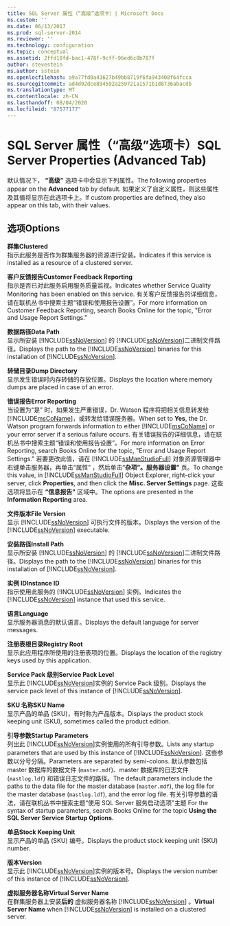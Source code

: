 ```yaml
---
title: SQL Server 属性（“高级”选项卡）| Microsoft Docs
ms.custom: ''
ms.date: 06/13/2017
ms.prod: sql-server-2014
ms.reviewer: ''
ms.technology: configuration
ms.topic: conceptual
ms.assetid: 2ffd10fd-bac1-478f-9cff-96ed6c8b787f
author: stevestein
ms.author: sstein
ms.openlocfilehash: a9a77fd0a43627b49bb8719f6fa943408f64fcca
ms.sourcegitcommit: ad4d92dce894592a259721a1571b1d8736abacdb
ms.translationtype: MT
ms.contentlocale: zh-CN
ms.lasthandoff: 08/04/2020
ms.locfileid: "87577177"
---
```

# <a name="sql-server-properties-advanced-tab"></a><span data-ttu-id="51f61-102">SQL Server 属性（“高级”选项卡）</span><span class="sxs-lookup"><span data-stu-id="51f61-102">SQL Server Properties (Advanced Tab)</span></span>
  <span data-ttu-id="51f61-103">默认情况下， **“高级”** 选项卡中会显示下列属性。</span><span class="sxs-lookup"><span data-stu-id="51f61-103">The following properties appear on the **Advanced** tab by default.</span></span> <span data-ttu-id="51f61-104">如果定义了自定义属性，则这些属性及其值将显示在此选项卡上。</span><span class="sxs-lookup"><span data-stu-id="51f61-104">If custom properties are defined, they also appear on this tab, with their values.</span></span>  
  
## <a name="options"></a><span data-ttu-id="51f61-105">选项</span><span class="sxs-lookup"><span data-stu-id="51f61-105">Options</span></span>  
 <span data-ttu-id="51f61-106">**群集**</span><span class="sxs-lookup"><span data-stu-id="51f61-106">**Clustered**</span></span>  
 <span data-ttu-id="51f61-107">指示此服务是否作为群集服务器的资源进行安装。</span><span class="sxs-lookup"><span data-stu-id="51f61-107">Indicates if this service is installed as a resource of a clustered server.</span></span>  
  
 <span data-ttu-id="51f61-108">**客户反馈报告**</span><span class="sxs-lookup"><span data-stu-id="51f61-108">**Customer Feedback Reporting**</span></span>  
 <span data-ttu-id="51f61-109">指示是否已对此服务启用服务质量监视。</span><span class="sxs-lookup"><span data-stu-id="51f61-109">Indicates whether Service Quality Monitoring has been enabled on this service.</span></span> <span data-ttu-id="51f61-110">有关客户反馈报告的详细信息，请在联机丛书中搜索主题“错误和使用报告设置”。</span><span class="sxs-lookup"><span data-stu-id="51f61-110">For more information on Customer Feedback Reporting, search Books Online for the topic, "Error and Usage Report Settings."</span></span>  
  
 <span data-ttu-id="51f61-111">**数据路径**</span><span class="sxs-lookup"><span data-stu-id="51f61-111">**Data Path**</span></span>  
 <span data-ttu-id="51f61-112">显示所安装 [!INCLUDE[ssNoVersion](../../includes/ssnoversion-md.md)] 的 [!INCLUDE[ssNoVersion](../../includes/ssnoversion-md.md)]二进制文件路径。</span><span class="sxs-lookup"><span data-stu-id="51f61-112">Displays the path to the [!INCLUDE[ssNoVersion](../../includes/ssnoversion-md.md)] binaries for this installation of [!INCLUDE[ssNoVersion](../../includes/ssnoversion-md.md)].</span></span>  
  
 <span data-ttu-id="51f61-113">**转储目录**</span><span class="sxs-lookup"><span data-stu-id="51f61-113">**Dump Directory**</span></span>  
 <span data-ttu-id="51f61-114">显示发生错误时内存转储的存放位置。</span><span class="sxs-lookup"><span data-stu-id="51f61-114">Displays the location where memory dumps are placed in case of an error.</span></span>  
  
 <span data-ttu-id="51f61-115">**错误报告**</span><span class="sxs-lookup"><span data-stu-id="51f61-115">**Error Reporting**</span></span>  
 <span data-ttu-id="51f61-116">当设置为“是”  时，如果发生严重错误，Dr. Watson 程序将把相关信息转发给 [!INCLUDE[msCoName](../../includes/msconame-md.md)]，或转发给错误服务器。</span><span class="sxs-lookup"><span data-stu-id="51f61-116">When set to **Yes**, the Dr. Watson program forwards information to either [!INCLUDE[msCoName](../../includes/msconame-md.md)] or your error server if a serious failure occurs.</span></span> <span data-ttu-id="51f61-117">有关错误报告的详细信息，请在联机丛书中搜索主题“错误和使用报告设置”。</span><span class="sxs-lookup"><span data-stu-id="51f61-117">For more information on Error Reporting, search Books Online for the topic, "Error and Usage Report Settings."</span></span> <span data-ttu-id="51f61-118">若要更改此值，请在 [!INCLUDE[ssManStudioFull](../../includes/ssmanstudiofull-md.md)] 对象资源管理器中右键单击服务器，再单击“属性”  ，然后单击“**杂项”。服务器设置”** 页。</span><span class="sxs-lookup"><span data-stu-id="51f61-118">To change this value, in [!INCLUDE[ssManStudioFull](../../includes/ssmanstudiofull-md.md)] Object Explorer, right-click your server, click **Properties**, and then click the **Misc. Server Settings** page.</span></span> <span data-ttu-id="51f61-119">这些选项将显示在 **“信息报告”** 区域中。</span><span class="sxs-lookup"><span data-stu-id="51f61-119">The options are presented in the **Information Reporting** area.</span></span>  
  
 <span data-ttu-id="51f61-120">**文件版本**</span><span class="sxs-lookup"><span data-stu-id="51f61-120">**File Version**</span></span>  
 <span data-ttu-id="51f61-121">显示 [!INCLUDE[ssNoVersion](../../includes/ssnoversion-md.md)] 可执行文件的版本。</span><span class="sxs-lookup"><span data-stu-id="51f61-121">Displays the version of the [!INCLUDE[ssNoVersion](../../includes/ssnoversion-md.md)] executable.</span></span>  
  
 <span data-ttu-id="51f61-122">**安装路径**</span><span class="sxs-lookup"><span data-stu-id="51f61-122">**Install Path**</span></span>  
 <span data-ttu-id="51f61-123">显示所安装 [!INCLUDE[ssNoVersion](../../includes/ssnoversion-md.md)] 的 [!INCLUDE[ssNoVersion](../../includes/ssnoversion-md.md)]二进制文件路径。</span><span class="sxs-lookup"><span data-stu-id="51f61-123">Displays the path to the [!INCLUDE[ssNoVersion](../../includes/ssnoversion-md.md)] binaries for this installation of [!INCLUDE[ssNoVersion](../../includes/ssnoversion-md.md)].</span></span>  
  
 <span data-ttu-id="51f61-124">**实例 ID**</span><span class="sxs-lookup"><span data-stu-id="51f61-124">**Instance ID**</span></span>  
 <span data-ttu-id="51f61-125">指示使用此服务的 [!INCLUDE[ssNoVersion](../../includes/ssnoversion-md.md)] 实例。</span><span class="sxs-lookup"><span data-stu-id="51f61-125">Indicates the [!INCLUDE[ssNoVersion](../../includes/ssnoversion-md.md)] instance that used this service.</span></span>  
  
 <span data-ttu-id="51f61-126">**语言**</span><span class="sxs-lookup"><span data-stu-id="51f61-126">**Language**</span></span>  
 <span data-ttu-id="51f61-127">显示服务器消息的默认语言。</span><span class="sxs-lookup"><span data-stu-id="51f61-127">Displays the default language for server messages.</span></span>  
  
 <span data-ttu-id="51f61-128">**注册表根目录**</span><span class="sxs-lookup"><span data-stu-id="51f61-128">**Registry Root**</span></span>  
 <span data-ttu-id="51f61-129">显示此应用程序所使用的注册表项的位置。</span><span class="sxs-lookup"><span data-stu-id="51f61-129">Displays the location of the registry keys used by this application.</span></span>  
  
 <span data-ttu-id="51f61-130">**Service Pack 级别**</span><span class="sxs-lookup"><span data-stu-id="51f61-130">**Service Pack Level**</span></span>  
 <span data-ttu-id="51f61-131">显示此 [!INCLUDE[ssNoVersion](../../includes/ssnoversion-md.md)]实例的 Service Pack 级别。</span><span class="sxs-lookup"><span data-stu-id="51f61-131">Displays the service pack level of this instance of [!INCLUDE[ssNoVersion](../../includes/ssnoversion-md.md)].</span></span>  
  
 <span data-ttu-id="51f61-132">**SKU 名称**</span><span class="sxs-lookup"><span data-stu-id="51f61-132">**SKU Name**</span></span>  
 <span data-ttu-id="51f61-133">显示产品的单品 (SKU)，有时称为产品版本。</span><span class="sxs-lookup"><span data-stu-id="51f61-133">Displays the product stock keeping unit (SKU), sometimes called the product edition.</span></span>  
  
 <span data-ttu-id="51f61-134">**引导参数**</span><span class="sxs-lookup"><span data-stu-id="51f61-134">**Startup Parameters**</span></span>  
 <span data-ttu-id="51f61-135">列出此 [!INCLUDE[ssNoVersion](../../includes/ssnoversion-md.md)]实例使用的所有引导参数。</span><span class="sxs-lookup"><span data-stu-id="51f61-135">Lists any startup parameters that are used by this instance of [!INCLUDE[ssNoVersion](../../includes/ssnoversion-md.md)].</span></span> <span data-ttu-id="51f61-136">这些参数以分号分隔。</span><span class="sxs-lookup"><span data-stu-id="51f61-136">Parameters are separated by semi-colons.</span></span> <span data-ttu-id="51f61-137">默认参数包括 master 数据库的数据文件 (`master.mdf`)、master 数据库的日志文件 (`mastlog.ldf`) 和错误日志文件的路径。</span><span class="sxs-lookup"><span data-stu-id="51f61-137">The default parameters include the paths to the data file for the master database (`master.mdf`), the log file for the master database (`mastlog.ldf`), and the error log file.</span></span> <span data-ttu-id="51f61-138">有关引导参数的语法，请在联机丛书中搜索主题“使用 SQL Server 服务启动选项”主题 </span><span class="sxs-lookup"><span data-stu-id="51f61-138">For the syntax of startup parameters, search Books Online for the topic **Using the SQL Server Service Startup Options.**</span></span>  
  
 <span data-ttu-id="51f61-139">**单品**</span><span class="sxs-lookup"><span data-stu-id="51f61-139">**Stock Keeping Unit**</span></span>  
 <span data-ttu-id="51f61-140">显示产品的单品 (SKU) 编号。</span><span class="sxs-lookup"><span data-stu-id="51f61-140">Displays the product stock keeping unit (SKU) number.</span></span>  
  
 <span data-ttu-id="51f61-141">**版本**</span><span class="sxs-lookup"><span data-stu-id="51f61-141">**Version**</span></span>  
 <span data-ttu-id="51f61-142">显示此 [!INCLUDE[ssNoVersion](../../includes/ssnoversion-md.md)]实例的版本号。</span><span class="sxs-lookup"><span data-stu-id="51f61-142">Displays the version number of this instance of [!INCLUDE[ssNoVersion](../../includes/ssnoversion-md.md)].</span></span>  
  
 <span data-ttu-id="51f61-143">**虚拟服务器名称**</span><span class="sxs-lookup"><span data-stu-id="51f61-143">**Virtual Server Name**</span></span>  
 <span data-ttu-id="51f61-144">在群集服务器上安装**后的** 虚拟服务器名称 [!INCLUDE[ssNoVersion](../../includes/ssnoversion-md.md)] 。</span><span class="sxs-lookup"><span data-stu-id="51f61-144">**Virtual Server Name** when [!INCLUDE[ssNoVersion](../../includes/ssnoversion-md.md)] is installed on a clustered server.</span></span>  
  
  
